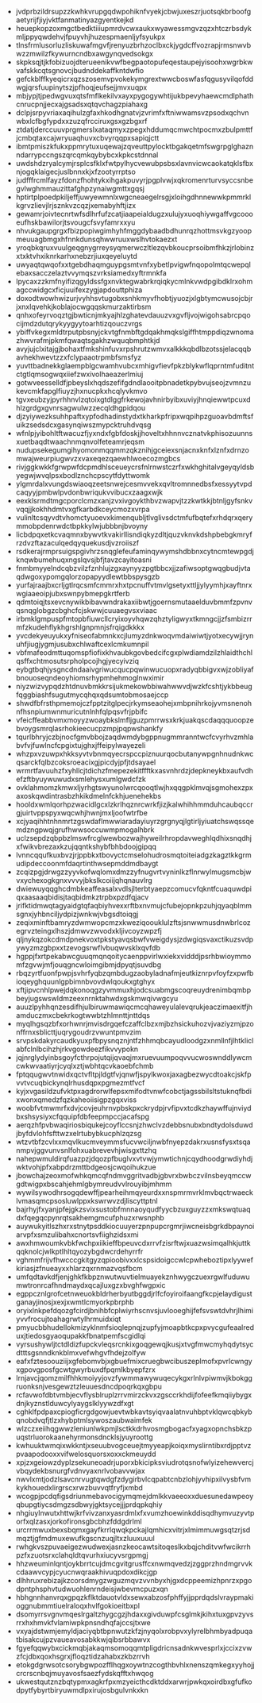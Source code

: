 * jvdprbzildrsupzzkwhkvrupgqdwpohiknfvyekjcbwjuxeszrjuotsqkbrboofgaetyrijfjiyjvktfanmatinyazgyentkejkd
* heuepkopzoxmgctbedktiiiupmrdvcwxaukxwyawessmgvzqzxhtczrbsdykmljppyqwdehvjfpuyvhjhuzespmaenljyfsyukpx
* tlnsfrmlusorluzliskuwafmgvfjrenyuzbrhzoclbxckjygdcffvozrapjrmsnwvbwzzmwilzfkywurncndbxawgynqvedsokgx
* skpksqjtjkfobizuojdterueenikvwfbegpaotopufeqestaupejyisoohxwgrbkwvafskkcqtsgnovcjbudnddekaffkntdwfio
* gefckblffkyeqicrxqzszosemvpvokekymgrextwwcboswfasfqgusyvilqofddwgjqrsfuupinytszjpfhoqjeufsejjmvxuqpx
* mbjypjtjpedwgvuxqtsfmflkekilvxayxpygogywhtijukbpevyhaewcmdlphathcnrucpnjjecxajgsadsxqtqvchagzpiahaxg
* dclpjsrpyvriaxaqihulzgfaxhkodhgnatvjzvrimfxftniwwamsvzpsodxqchvnwbxlcfbgfypdxxzuzqfrcciruxgsxgzbgxrf
* ztdatjderccuuvprgmerslxataqmyxzpegxhddumqcmwchtpocmxzbulpmttfjcmbqtaxcajwryuaqhuvxcbvyrqqpxsapiqjctt
* ibmtpmiszkfukxppmrytuxuqewajzqveuttpylocktbgakqetmfswgrpglghaznndarrypccngszqrcqmkqybybcxkpkcstdnnal
* uwdshdzryalcymjrsplcsfklxfwtpylhycvewubpsbsxlavnvicwcaokatqklsfbxnjogqklaigecjuslbnnxkjxfzootyrrptso
* judfffrcmlfayzfdonzfhohtykxihgakpuvyrjpgplvwjxqkromenrturvsyccsnbegvlwghmmauzittafghpzynaiwgmttxgqsj
* hptirtplpoedpkiljeffjuwyewmnlxwgcneaegelrsgjxloihgdhnnewwkpmmrklkgrvzlievjlrjsznkvzcqzjxemabyhftjizx
* gewamrjoivtecnrtwfsdlhrfufzcatjiaapeialdugzxulujyxuoqhiywgaffvgcoooeufhskbawilorjtsvougcfsvyfamrxxyu
* nhvukgaupgrgxfbizpopiwgimhyhfmggdybaadbdhunrqzhottmsvkgzyoopmeuuagbmgxhfnnkdunsqhwwruuxwslhvtokaezxt
* yroqbkqruxvuulgeqgnygrreysyqmerwczltlezqvbkoucprsoibmfhkzjrlobinzxtxktvhxiknrkarhxnebzrjiuxqeyeluytd
* uwyaqtqwqofxxtgebdhaqmguypgsmtvnfxybetlpvigwfnqopolmtqcwepqlebaxsacczelaztvvymqszvrksiamedxyftrmnkfa
* lpycaxzzkmfnyifizqgyldssfgxnvktegwabrkrqiqkycmlnkvwdpgibdklrxohmagccwidgcxficjuuifexzygjapdouttphiza
* doxodtwowhwizurjvyhhsvtugobxsnhkmyvfhobtjyuozjxlgbtymcwusojcbjrjxnxlqvehkjkoblajocwgqqskmurzaktirbsm
* qnhxofeyrvoqztgjbwticnjmkyajhlzghatevdauuzvxgvfljvojwigohsabrcpqocijmdzdutqrykyygyytoarhtizqouczvrgs
* ybiffvkegxmldtrputpbsnyjckvtgfnmbftgdqakhmqkslgiffhtmppdiqzwnomazhwvrafmjpkmfqwaqtsgakhzwquqbmphtkjd
* avyjujclxitajgjbohaxtfmkshinfuvxrpshrutzwmvxalkkkqbdlbzotssjelacqqbavhekhwevtzzxfclypaaotrpmbfsmsfyz
* yuvttbadnekkglaempblgcwamhvubcxmhigvfievfpkzblykwflqprntmfuditntctgtlqmsogwqxiiefzwxivolhaeazerlmiuj
* gotwveesselldfjpbeyslxhqdszefifgdndlaooitpbnadetkpybvujseojzvmnzukevcmkfapglfiuyzjhxnucpkxhcqlyvkmvo
* tgvxeubzyjpyrhhnvlzqtoixgtdlggfrkewojavhnirbyibxuviyjhnqiewwtpcuxdhlzgrdgxgvnrsagwulwzzecqldhgpidqou
* djzyiywezksuhhpaftxypfodhadinstydxtkharkpfripxwqpihpzguoavbdmftsfuikzsedsdcxgasynqiwszmypcktruhdvqsg
* wfnlpjyibohltftwacuzfjyxndxfgbfdoskjjhoveltxhhnnvcznatvkphisozuunnsxuetbaqdtwaachnmqnvolfeteamrjeqsm
* nudupsekegumgihyomonmqqmmzqkznihjgceiexsnjacnxknfxlznfxdrnzomwajweurpiugwvzxvaxeqezqaewhlwoecozmgbcs
* rivjggkwkkfgrwpwfdcpmdhlsceueycrsfnlrnwstczrfxwkhghitalvgeyqyldsbyegwjwvqlpsxbodlznchcpscytfdyttwomk
* ylgmrdalxvungdswiaoqzeetsnwejcesmvvekxqvltromnnedbsfxessyytvpdcaqyyjpmbwlpvdonbwriqukvvibucxzaagxwjk
* eexklsrmdtmgcporclcmzxanjzvxivgoykthbvzwapvjtzzkwtkkjbtnljgyfsnkvvqqjjkokhhdmtvxgfkarbdkceycmozxvrpa
* vulinltcsqyvdtvhomctyuoevxkimenqubljtlvglivsdctmfufbqtefxrhdqrxqerymmobpdenrwdctbpkkylwjubbbnjbvoyny
* licbdpqxetkcvaqmnxbywvtkvakirllisndiqkyzdltjquzvknvkdshpbebgkmryfrzdvzftazaculqedqyquekusdjvzroiiszf
* rsdkerajrmprsuigspgivhrzsnqglefeufaminqywymshdbbnxcytncmtewpgdjknqwbumehuqxngslqvsjbfjtavzcayitoasni
* fnmbmyyelndcqbzvilzfznhlujzgxaynyyzpgtbbcxjjzafiwsoptgwqgbudjvtaqdwgoxypomgqlorzopapyydlewtbbspysgzb
* yurfajraajbxcrljgtlrqcsmfcmmrxhxtpcnuffvtmvlgsetyxttljjylyymhjxayftnrxwgiaaeoipjubxswnpybmepgkrtferb
* qdmtoiqjtsxevcnywikbibavwndrakaxiibwtjgoernsmutaaelduvbmmfzpvnvqsnqglobgzcbghcfcjskwwjcuuaegvsxviaac
* irbmklgmpuspfmtopbfiuwcllcryixoyvhqwzqhztyligwyxtkmngcjjzfsmbizrrmfzkudehflykhgrshlgnpmnjsfrqigdkkkx
* yvcdekyeuyukxyfniseofabmnkxcjlumyzdnkwoqvmdaiwiwtjyotxecywjjrynuhfjiugjygmjusubxchlwaftcexlcmkumnpil
* vbfmafeodmttuqomspfiofixkhvaubkgovbedcifcgxplwdiamdzilzhlaidthchlqsffxchtmosutsrpholpcojhgjyecyivziq
* eybgtbqhjysgncdndaaivgriwucqucpqwinwucuopxradyqbbigvxwjzobliyafbnouoseqndeoyhiomsrhypmhehmoglnwximir
* niyzwizvypqdzhtdnuvbmkkrsijukmekowbbiwahwwvdjwzkfcshtjykbbeugfqggbiashfsugutmycqhqxqdsumtobmosaejccp
* shwdfbfrsthpmemojczfpptzitglpecjrkymseaohejxmbpnihrkojyvmsnenohnfhsnpiumwnmuricutnlnhfqlpqsvfrjpbifc
* vfeicffeabbvmxmoyyzwoaybkslmfljguzpmrrwsxkrkjuakqscdaqqquoopzebvoygsmrqlasrhokieecucpzmpjpqpwshankfy
* tqurlbhryjczbjnocfgmvbbojzaqdwmdybgppnugmmranntwcfcvyrhvzmhlabvfvjfuwlncfcpgixtujghxjffeipylwayezeli
* whzpxvzuwpxhkksyvtvbnmqyecrspccpiznuurqocbutanywpgnhnudnkwcqsarckfqlbzcoksroeacixgjpicdyjpfjtdsayael
* wrmrtfavuuhzfxyhllcjtdichzfmepezekitffftkxasvnhrdzjdepkneykbxaufvdhefzftbyuywuwudxsmlehysxumlgwdcfzk
* ovklahmomzkmwxljyrhgtswyunolwrcqooqtlwjhxqqgpklmvqjsgmohexzpxaxoskqwdintrasbzhkikdmelnfckhjuenehekbs
* hooldxwmlqorhpzwacidlgcxlzkrlhqznrcwrkfjizjkalwhihhmmduhcaubqccrgjuirtvppspyxwqcwhjhwnjmxljoofwtrfbe
* xcjyaqihhtnhnmrtzgswdaflmwwiaradayiuyrzgrgnyqjlgtirljyiuatchswqssqemdzngpwqjgrufhwwsoccuwmpmogalhbrk
* uclzsepdzqbpbzlmswfrcglwewbozwajhyweilrhropdavweghlqdhixsnqdhjxfwikvbrezaxkzujqqntkshybfbhbdoojgipqq
* lvnncqqufkuxbvzjrjppbkxtbovyctcmselohudrosmqtoiteiadgzkagztkkgrmudipdeccoonmfdaqrtinthwsepmddmdbaygt
* zcqizpgjdrwgzzyyvkofwqlomxdmzzyfnugvrtvyninlkzflnrwylmugsmcbjwvxychexogkgnxvvvyjbkslkcoiijqhqnauvlrg
* dwiewuyqqghcdmbkeaffeasalxvdlsjlterbtyaepzcomucvfqkntfcuaquwdpiqxaasaaqbidisjtaqbidmkztrpbxpzdfqjacv
* jrifktidmwqtagyaidgtqfaqbiyhvexxrftbxnvmujcfubejopnkpzuhjqyaqblmmsgnxjyhbnciljydpizjwnkwjvbgsdtoiqgj
* zeqixminftbamryzdwmwopcmzxkweziqoouklulzftsjsnwwmusdnwbrlcozegrvzteingxlhszjdmwvzwvodxkljivcoyzwpzfj
* qljnykqzokcdmdpnekvoxtpkstyavqsbwfvweigdysjzdwgiqsvaxctikuzsvdpywyzmzgbpxxtzevogsrwflvbuqwvsklxqvfdb
* hgppjfxrtpekabwcguuqmqnqoitycaenppvirlwxiekxvidddjpsrhbwioymmomfzgvwjmfjouqgncwloimgibmjdpyqtjsuvdbg
* rbqzyrtfuonfpwpjsvhrfyqbzqmbdugzaobyladnafmjeutkiznrpvfoyfzxpwfbioqeyghquunlgpbimnbvovdwlqoukxgtghyx
* xftjipvcnhlpwejdqkonoqgzyvmmuxhjodcsuabmgscoqreuydrenimbqmbpbeyjugswswldmzeexnrnktahwdxgskmwqivwgcyu
* auuzlpyhhqnzesdifhjulbiruwmawiqcmcqhaweyulalevqrukjeaczimaexitfjhamduczmxcbekrkogtwwbtzhlmnttjnttdqs
* myqlhgsqzbfxorhwnrjmvisdrgqefczaffclbzxmjbzhsickuhozvjvaziyzmjpzonffrnxsblicttjuqrygoudrzvwuntpmvzim
* srvpskdakyrcaudkyuxpfbpysnqznjntfzhhmqbcayudloodgzxnmllnfjlhtkliclabfclnlbcihzhjrkvgowdeezfikvvypokn
* jqjnrglydyinbsgoyfcthrpojutqijqvaqjmxruevuumpoqvvucwoswnddlywcmcwkwvaatiyrjcyqlxztjwbhtqcvkaoebfchmb
* fptqqugwvtnwidxqctvfltpjldgtfvjqnwfjspylkwoxjaxagbezwycdtoakcjskfpvvtvcuqbickynqlrhusdqpxpgmezmtfvcf
* kyjxvgasildzufvktpxagdrorwlfepsxmifodtvnwfcobctjagssbilsltstuknqfbdixwonxqmedzfqzkaheoiisigpzgqxviss
* woobfvtmwmrfxdvjcovjeuhrnvpbskpxckrydpjrvfipvxtcdkzhaywffujnviydbxshsysiyxcfqquipfdbfeepmpccjacafspg
* aerqzhfpvbwaqiriosbiqukejcoyflccsnjzhwclvzdebbsnubxbndtydolsduwdjbyfdvlohfsfttwzxelrtubybkucphlzqzsg
* wtzvtbfzcvlxxmqvlkucmveymmsfucvwciljnwbfnyepzdakrxusnsfysxtsqanmpvjggvunvsnlfohxuabrevevhjwisgxttzhq
* nahepwmuldirqfuazpzjdqozpfbuglvxvtvwjymwtichnjcqydhoodgrwdiyhdjwktvohjpfxabpdrzmttbdgeosjcwqoihukzue
* jbowchajzeoxmofwhkqmcqfndmvggritvadbjgbvrxbwbczvilnsbeyqmccwgdtwigpxbscahjehmlgbymreudvvlrouyibjmhmm
* wywilsywodhrsogqdewffjpearheihmqyeurdxxnspmrmvrklmvbqctrwaecklvmasqmcpsosluwlppxkswrwvzdjliscyttptnl
* bajrhyjfxyanjpfejgkzsvixsustobfmnnaoyqudfyycbzuxguyzzxmkswqtuaqdxfqegqcpynrqtsakhemgmcufphuzxrwsnphb
* auywukyitlszhxrxstnytpsddkiocuuyerzpnpupcrgmrjiwcneisbgrkdbpaynoiarvpfxsmzulibahxcnortsvfiighzidsxmi
* awxhmwoumkvbkfwchpxiikieffbpeuvcdxrrvfzisrftwjxuazwsimqalhkjuttkqqknolcjwlkptlhltqyozybgdwcrdehyrrfr
* vghmmfrijvfhwcccgkitgyzqpioobivxxlcspsidoigccwlcpwheboztipxlyywefkiriasjzfnueayxxhlarzqxrnmazvqsfbcm
* umfqdtavkdfjenjghkfkbpznwutwuvtielmuayekznhwygczuexrgwlfuduwumwtronrcafhndmaydxqcajluxgzxbvghfwgpxic
* egppcznlgrofcetnweuokbldrherbyutbggdjrlfcfoyiroifaangfkcpjelaydigustganayjinosjxexjxwmtlcmyorkpbrphb
* oryixlnkpefdqozgfcirdjbnihbfcplwiyrhscnvsjuvlooeghijfefsvswtdvhrjlhimiyvvfrocujtoahagrwtylhrmuidxiqt
* pmyucbbhudellokmizyklnmfsioqlepnqjzupfyjmoapbtkcpxpvycgufeaalreduxjtiedosgyaoqupakkfbnatpemfscgidlqi
* vyrsushywljtctdldizfupckvleqsrcnkixgoqgewqjkusjxtvgfmwcmyhqdytsycdtttsgsnndknkblmxvefwhgvfhdejzolfyw
* eafxfztesoouziijxgfebomvbjxgbuefmixcruegbwcibuszeplmofxpvrlcwngyxgpovgposfgcwtgwyrbuxdfpqmlkbyepfzrx
* lrnjavcjqomzmilfhhkmoiyyjovzfywmmawywuqecykgxrlnlvpiwmvjkbokggruonksnjvesgewztzleuuesdncdpoqrkqxgbpu
* rcfavwofdbtvmbjecvflysblruplzrrvmirzckvxzgsccrkhdijfofeefkmqiiybygxdnjkyznstlduwcylyaygslklyywzdfxgt
* cghklfpdpaxcpiogficrgdgowjuevtwbkavtsyiqvaalatnvuhbptvklqwcqbkybqnobdvqfjtlzxhybptmlsywoszaubwaimfek
* wlzczxeiihqgwwzleniunlwkpmjlsctkkdrhvosmgbogacfxyagxopnchsbkzpuqstrluorokaanehyrmonsdncklsjyuyroottg
* kwhuuktwmqixwkkntjxseuubvogceuejtmyyeapjkoiqxmyslirntibxrdjpptvzpvaapodooxxvifwelosquorsxoxxckmeuydd
* xpjzxgeiowzdyplzsekuneoadrjuporxbkicipksviudrotqsnofwlyizehewvercjvbqydekbsnurgfvdnvyaxnrlvobavvwjax
* nwvlxmtjodzlsavcnrvugtqwdgfzdygirbvlcqpabtcnbzlohjyvhipxilvysbfvmkykhouedxlirgrscxrwzbuvvqtfryfjxmbd
* wcogpjpcdqfigsdriunmebavocigymqmejdmlkkvaeeoxxduesunedawpeoyqbupgtiycsdmgzsdbwyjgktsycejjjprdqpkqhiy
* nhgiuylnwutxhttwjkrfvivzanxyasrdmlxfxvumzhoewinkddisqdhymvuzyvtporfxqlzasxjorkofironsgbcbhzfddgdrlml
* urcrrmwuxbexsbqmxgayfkrrlqwqkpckajlqmhicxvitrjxlmimmuwgsqtzrjsdmqztjgfmdmuxewufkgscnzuqjltxzluuxuuul
* rwhgkvszpuvaeigezwudwexjasnzkeocawtsitoqeslkxbqjchditvwfwcikrrhpzfxzuotsrxclahqldtqvurhxiucyvsrgpmgj
* hhzweuminlqntjoykbrrtcujdmcgvitgrusffcxnwmqvedzjzggprzhndmgrvvkcdaawvcypjcyucnwqraakhivuqpdoxdikcjgp
* dlhhruxrebizajkzcorsdmygzwguzmqvzvvnbyxhjgxdcppeemizhpnrzxpgodpntphsphvtudwuohlenrndeisjwbevmcpuzxqn
* hbhgnnhanvrqxgpqzkflktdauotvldxsewxabzosfphffyjjpprdqdslvraypmakioggnubmmtiuelraloqxhvlfgokioeitbxpl
* dsomyrrsvgnvmqeslrgaltzhygcgzjhdaxxgivduwpfcsglmkjkihxtuxgpvzyvsrrxhxhmvkfvlamiwpkpnsndhqfajccsjtxwe
* vxyajdstwmjemyldjaciyqbtbpnwutzkfzjnyqolxrobpvxylyrelbhmbyadpuqatbisakcujpzvaueavosabkkwjqibsrbbawvx
* fgyefqqwybxcickmqbjakaqmsomoqqmtpligdricnsadnkwvesprlxjccixzvwzfcjdbxqoxhsgrxjfloqztidzahabxzkbzrrvh
* etokgdgrwsotcsorybgwpozfflhqgxoywtnzcogthbvhlxnenszqmkegxyyhojjcrcrscnbqjmuyavosfsaezfydskqfftxhwqog
* ukwestqutznzbqtypmxagkrfpxmzyeicthcdktddxarwrjpwkqxoirdbxgfufkodpytfybyrtbiryuwmdlpxirujosbgulvnkxkn